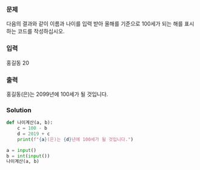 ### 문제
다음의 결과와 같이 이름과 나이를 입력 받아
올해를 기준으로 100세가 되는 해를 표시하는 코드를 작성하십시오.

### 입력
홍길동
20

### 출력
홍길동(은)는 2099년에 100세가 될 것입니다.

### Solution
```python
def 나이계산(a, b):
    c = 100 - b
    d = 2019 + c
    print(f"{a}(은)는 {d}년에 100세가 될 것입니다.")

a = input()
b = int(input())
나이계산(a, b)
```
